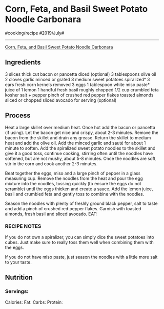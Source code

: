 # Corn, Feta, and Basil Sweet Potato Noodle Carbonara
#cooking/recipe #2019/July#
- - - -
 [Corn, Feta, and Basil Sweet Potato Noodle Carbonara](https://www.halfbakedharvest.com/corn-feta-basil-sweet-potato-noodle-carbonara/) 

## Ingredients
3 slices thick cut bacon or pancetta diced (optional)
3 tablespoons olive oil
2 cloves garlic minced or grated
3 medium sweet potatoes spiralized*
3 ears fresh corn kernels removed
3 eggs
1 tablespoon white miso paste*
juice of 1 lemon
1 handful fresh basil roughly chopped
1/2 cup crumbled feta
kosher salt + pepper
pinch of crushed red pepper flakes
toasted almonds sliced or chopped
sliced avocado for serving (optional)

## Process
Heat a large skillet over medium heat. Once hot add the bacon or pancetta (if using). Let the bacon get nice and crispy, about 2-3 minutes. Remove the bacon from the skillet and drain any grease. Return the skillet to medium heat and add the olive oil. Add the minced garlic and sauté for about 1 minute to soften. Add the spiralized sweet potato noodles to the skillet and give it a good toss, continue cooking, stirring often until the noodles have softened, but are not mushy, about 5-8 minutes. Once the noodles are soft, stir in the corn and cook another 2-3 minutes.

Beat together the eggs, miso and a large pinch of pepper in a glass measuring cup. Remove the noodles from the heat and pour the egg mixture into the noodles, tossing quickly (to ensure the eggs do not scramble) until the eggs thicken and create a sauce. Add the lemon juice, basil and crumbled feta and gently toss to combine with the noodles.

Season the noodles with plenty of freshly ground black pepper, salt to taste and add a pinch of crushed red pepper flakes. Garnish with toasted almonds, fresh basil and sliced avocado. EAT!

### RECIPE NOTES
If you do not own a spiralizer, you can simply dice the sweet potatoes into cubes. Just make sure to really toss them well when combining them with the eggs. 

If you do not have miso paste, just season the noodles with a little more salt to your taste.

## Nutrition
### Servings:
Calories: 
Fat: 
Carbs: 
Protein: 